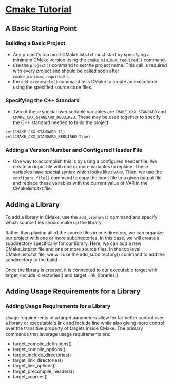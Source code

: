 # [Cmake Tutorial](https://cmake.org/cmake/help/latest/guide/tutorial/index.html)

## A Basic Starting Point

### Building a Basic Project

* Any project's top most CMakeLists.txt must start by specifying a minimum CMake version using the `cmake_minimum_required()` command. 
* use the `project()` command to set the project name. This call is required with every project and should be called soon after `cmake_minimum_required()`. 
* the `add_executable()` command tells CMake to create an executable using the specified source code files.

### Specifying the C++ Standard

* Two of these special user settable variables are `CMAKE_CXX_STANDARD` and `CMAKE_CXX_STANDARD_REQUIRED`. These may be used together to specify the C++ standard needed to build the project.

```CMakeLists.txt
set(CMAKE_CXX_STANDARD 11)
set(CMAKE_CXX_STANDARD_REQUIRED True)
```

### Adding a Version Number and Configured Header File

* One way to accomplish this is by using a configured header file. We create an input file with one or more variables to replace. These variables have special syntax which looks like `@VAR@`. Then, we use the `configure_file()` command to copy the input file to a given output file and replace these variables with the current value of VAR in the CMakelists.txt file.

## Adding a Library

To add a library in CMake, use the `add_library()` command and specify which source files should make up the library.

Rather than placing all of the source files in one directory, we can organize our project with one or more subdirectories. In this case, we will create a subdirectory specifically for our library. Here, we can add a new CMakeLists.txt file and one or more source files. In the top level CMakeLists.txt file, we will use the add_subdirectory() command to add the subdirectory to the build.

Once the library is created, it is connected to our executable target with target_include_directories() and target_link_libraries().

## Adding Usage Requirements for a Library

### Adding Usage Requirements for a Library

Usage requirements of a target parameters allow for far better control over a library or executable's link and include line while also giving more control over the transitive property of targets inside CMake. The primary commands that leverage usage requirements are:

* target_compile_definitions()
* target_compile_options()
* target_include_directories()
* target_link_directories()
* target_link_options()
* target_precompile_headers()
* target_sources()